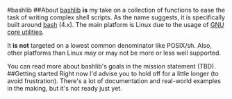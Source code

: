 #bashlib
##About
[bashlib](https://github.com/dehesselle/bashlib) __is__ my take on a collection of functions to ease the task of writing complex shell scripts. As the name suggests, it is specifically built around [bash](https://www.gnu.org/software/bash) (4.x). The main platform is Linux due to the usage of [GNU core utilities](https://http://www.gnu.org/software/coreutils). 

It __is not__ targeted on a lowest common denominator like POSIX/sh. Also, other platforms than Linux may or may not be more or less well supported.

You can read more about bashlib's goals in the mission statement (TBD).
##Getting started
Right now I'd advise you to hold off for a little longer (to avoid frustration). There's a lot of documentation and real-world examples in the making, but it's not ready just yet.